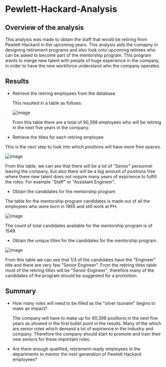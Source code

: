 # Pewlett-Hackard-Analysis
## Overview of the analysis
This analysis was made to obtain the staff that would be retiring from Pewlett-Hackard in the upcoming years. This analysis aids the comapny in designing retirement programs and also look onto upcoming retirees who can be asked to become part of the mentorship program. This program wants to merge new talent with people of huge experience in the company, in order to have the new workforce understand who the company operates.
## Results
- Retrieve the retiring employees from the database
  
  This resulted in a table as follows:
  
  ![image](https://user-images.githubusercontent.com/89402038/139591783-dc2b8282-6f05-4927-a81f-47aa61206c12.png)
  
  From this table there are a total of 90,398 employees who will be retiring in the next five years in the company.
 - Retrieve the titles for each retiring employee

  This is the next step to look into which positions will have more free spaces.
  
  ![image](https://user-images.githubusercontent.com/89402038/139592009-92ffb1ac-715e-4373-ab31-fb2f10d68b20.png)
  
  From this table, we can see that there will be a lot of "Senior" personnel leaving the company, but also there will be a big amount of positions free where there new talent does not require many years of expirience to fulfill the roles. For example "Staff" or "Assistant Engineer".
  - Obtain the candidates for the mentorship program

  The table for the mentorship program candidates is made out of all the employees who were born in 1965 and still work at PH.
  
  ![image](https://user-images.githubusercontent.com/89402038/139592468-41ce2de5-4d82-4610-9d37-86e541935553.png)
  
  The count of total candidates available for the mentorship program is of 1549.
  
  - Obtain the unique titles for the candidates for the mentorship program.
  
  ![image](https://user-images.githubusercontent.com/89402038/139592639-ecfced86-e012-4a5c-a912-641d99baf5cf.png)
  
  From this table we can see that 1/3 of the candidates have the "Engineer" title and there are very few "Senior Engineer". From the retiring titles table most of the retiring titles will be "Senior Engineer", therefore many of the candidates of the program should be suggested for a promotion.
## Summary
  - How many roles will need to be filled as the "silver tsunami" begins to make an impact?
    
    The company will have to make up for 90,398 positions in the next five years as showed in the first bullet point in the results. Many of the which are senior roles which demand a lot of expirience in the industry and company. Therefore the company should start to promote and train their new seniors for these important roles.
  - Are there enough qualified, retirement-ready employees in the departments to mentor the next generation of Pewlett Hackard employees?
    
